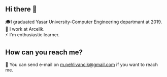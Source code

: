 ## Hi there 👋
🎓I graduated Yasar University-Computer Engineering departmant at 2019.
🏢 I work at Arcelik.<br>
⚡ I'm enthusiastic learner.

## How can you reach me?
📧 You can send e-mail on m.pehlivancik@gmail.com if you want to reach me.
<!--
**MertPehlivancik/MertPehlivancik** is a ✨ _special_ ✨ repository because its `README.md` (this file) appears on your GitHub profile.

Here are some ideas to get you started:

- 🔭 I’m currently working on ...
- 🌱 I’m currently learning ...
- 👯 I’m looking to collaborate on ...
- 🤔 I’m looking for help with ...
- 💬 Ask me about ...
- 📫 How to reach me: ...
- 😄 Pronouns: ...
- ⚡ Fun fact: ...
-->
